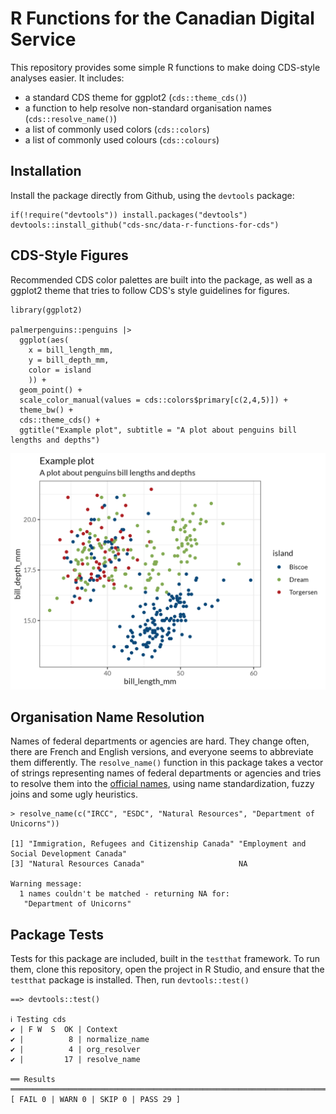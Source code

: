 # R Functions for the Canadian Digital Service

This repository provides some simple R functions to make doing CDS-style
analyses easier. It includes:

* a standard CDS theme for ggplot2 (`cds::theme_cds()`)
* a function to help resolve non-standard organisation names (`cds::resolve_name()`)
* a list of commonly used colors (`cds::colors`)
* a list of commonly used colours (`cds::colours`)


## Installation

Install the package directly from Github, using the `devtools` package:

```
if(!require("devtools")) install.packages("devtools")
devtools::install_github("cds-snc/data-r-functions-for-cds")
```

## CDS-Style Figures

Recommended CDS color palettes are built into the package, as well as a ggplot2 
theme that tries to follow CDS's style guidelines for figures.

```
library(ggplot2)

palmerpenguins::penguins |>
  ggplot(aes(
    x = bill_length_mm, 
    y = bill_depth_mm,
    color = island
    )) +
  geom_point() +
  scale_color_manual(values = cds::colors$primary[c(2,4,5)]) +
  theme_bw() +
  cds::theme_cds() +
  ggtitle("Example plot", subtitle = "A plot about penguins bill lengths and depths")
```

![](data-raw/readme/penguins.png "Comparison of penguin's bill length and bill depth, in beautiful CDS-recommended colors")


## Organisation Name Resolution

Names of federal departments or agencies are hard. They change often, there are
French and English versions, and everyone seems to abbreviate them differently.
The `resolve_name()` function in this package takes a vector of strings
representing names of federal departments or agencies and tries to resolve them
into the [official names](https://github.com/cds-snc/gc-organisations/), using
name standardization, fuzzy joins and some ugly heuristics.

```
> resolve_name(c("IRCC", "ESDC", "Natural Resources", "Department of Unicorns"))

[1] "Immigration, Refugees and Citizenship Canada" "Employment and Social Development Canada"    
[3] "Natural Resources Canada"                     NA        

Warning message:
  1 names couldn't be matched - returning NA for:
   "Department of Unicorns"

```

## Package Tests

Tests for this package are included, built in the `testthat` framework. To run
them, clone this repository, open the project in R Studio, and ensure that the 
`testthat` package is installed. Then, run `devtools::test()`

```
==> devtools::test()

ℹ Testing cds
✔ | F W  S  OK | Context
✔ |          8 | normalize_name                                                   
✔ |          4 | org_resolver                                                     
✔ |         17 | resolve_name                                                     

══ Results ═══════════════════════════════════════════════════════════════════════
[ FAIL 0 | WARN 0 | SKIP 0 | PASS 29 ]
```
